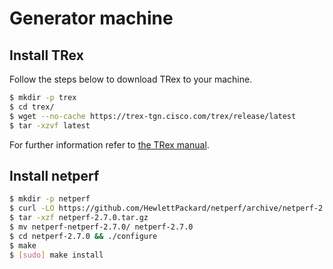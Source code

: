 # Generator machine

## Install TRex

Follow the steps below to download TRex to your machine. 

```bash
$ mkdir -p trex
$ cd trex/
$ wget --no-cache https://trex-tgn.cisco.com/trex/release/latest
$ tar -xzvf latest
```

For further information refer to [the TRex manual](https://trex-tgn.cisco.com/trex/doc/trex_manual.html). 

## Install netperf

```bash
$ mkdir -p netperf
$ curl -LO https://github.com/HewlettPackard/netperf/archive/netperf-2.7.0.tar.gz
$ tar -xzf netperf-2.7.0.tar.gz
$ mv netperf-netperf-2.7.0/ netperf-2.7.0
$ cd netperf-2.7.0 && ./configure
$ make
$ [sudo] make install
```